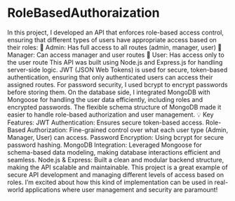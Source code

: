 # RoleBasedAuthoraization

In this project, I developed an API that enforces role-based access control, ensuring that different types of users have appropriate access based on their roles:
🔑 Admin: Has full access to all routes (admin, manager, user)
🔑 Manager: Can access manager and user routes
🔑 User: Has access only to the user route
This API was built using Node.js and Express.js for handling server-side logic. JWT (JSON Web Tokens) is used for secure, token-based authentication, ensuring that only authenticated users can access their assigned routes. For password security, I used bcrypt to encrypt passwords before storing them.
On the database side, I integrated MongoDB with Mongoose for handling the user data efficiently, including roles and encrypted passwords. The flexible schema structure of MongoDB made it easier to handle role-based authorization and user management.
💡 Key Features:
JWT Authentication: Ensures secure token-based access.
Role-Based Authorization: Fine-grained control over what each user type (Admin, Manager, User) can access.
Password Encryption: Using bcrypt for secure password hashing.
MongoDB Integration: Leveraged Mongoose for schema-based data modeling, making database interactions efficient and seamless.
Node.js & Express: Built a clean and modular backend structure, making the API scalable and maintainable.
This project is a great example of secure API development and managing different levels of access based on roles. I’m excited about how this kind of implementation can be used in real-world applications where user management and security are paramount!

